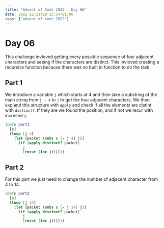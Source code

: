 ```yaml
---
title: "Advent of Code 2022 - Day 06"
date: 2022-12-21T19:15:54+01:00
tags: ["advent of code 2022"]
---
```


# Day 06

This challenge invloved getting every possible sequence of four adjacent characters and seeing if the characters 
are distinct. This invloved creating a recursive function because there was no built in function to do the task.

## Part 1

We introduce a variable `j` which starts at 4 and then take a substring of the main string from `j - 4` to `j` to 
get the four adjacent characters. We then expland this structure with `apply` and check if all the elements are 
distint with `distinct?`. If they are we found the position, and if not we recur with incresed `j`.
```clojure
(defn part1
  [s]
  (loop [j 4]
    (let [packet (subs s (- j 4) j)]
      (if (apply distinct? packet)
        j
        (recur (inc j))))))
```

## Part 2 

For this part we just need to change the number of adjacent character from 4 to 14.
```clojure
(defn part2
  [s]
  (loop [j 14]
    (let [packet (subs s (- j 14) j)]
      (if (apply distinct? packet)
        j
        (recur (inc j))))))
```

